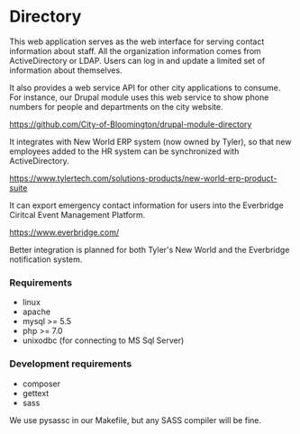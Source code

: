 Directory
=======

This web application serves as the web interface for serving contact information about staff.  All the organization information comes from ActiveDirectory or LDAP.  Users can log in and update a limited set of information about themselves.

It also provides a web service API for other city applications to consume.  For instance, our Drupal module uses this web service to show phone numbers for people and departments on the city website.

https://github.com/City-of-Bloomington/drupal-module-directory

It integrates with New World ERP system (now owned by Tyler), so that new employees added to the HR system can be synchronized with ActiveDirectory.

https://www.tylertech.com/solutions-products/new-world-erp-product-suite

It can export emergency contact information for users into the Everbridge Ciritcal Event Management Platform.

https://www.everbridge.com/

Better integration is planned for both Tyler's New World and the Everbridge notification system.

### Requirements
* linux
* apache
* mysql >= 5.5
* php >= 7.0
* unixodbc  (for connecting to MS Sql Server)


### Development requirements
* composer
* gettext
* sass

We use pysassc in our Makefile, but any SASS compiler will be fine.

